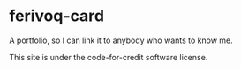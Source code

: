 # ferivoq-card
A portfolio, so I can link it to anybody who wants to know me.

This site is under the code-for-credit software license.
